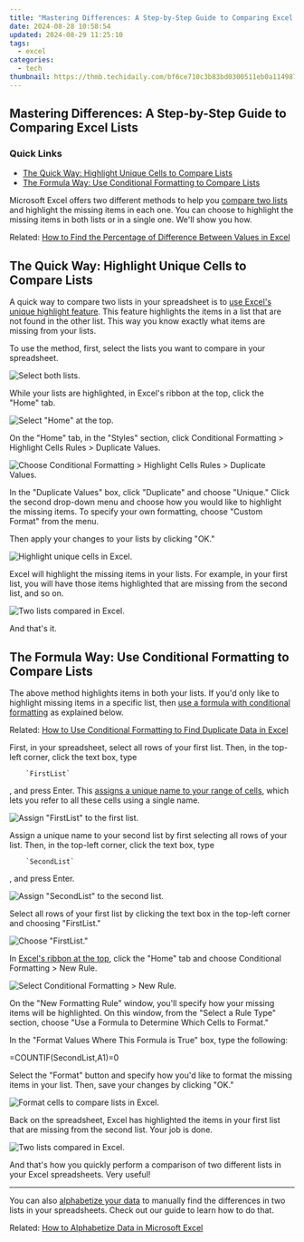 ```yaml
---
title: "Mastering Differences: A Step-by-Step Guide to Comparing Excel Lists"
date: 2024-08-28 10:58:54
updated: 2024-08-29 11:25:10
tags:
  - excel
categories:
  - tech
thumbnail: https://thmb.techidaily.com/bf6ce710c3b83bd0300511eb0a114987cd6a644274eb54a39fdf9870b6c3de78.jpg
---
```


## Mastering Differences: A Step-by-Step Guide to Comparing Excel Lists

### Quick Links

* [The Quick Way: Highlight Unique Cells to Compare Lists](https://howto.techidaily.com/cellular-network-not-available-for-voice-calls-on-motorola-g54-5g-drfone-by-drfone-fix-android-problems-fix-android-problems/)
* [The Formula Way: Use Conditional Formatting to Compare Lists](https://some-skills.techidaily.com/the-roadmap-how-to-make-your-covers-shine-for-2024/)

 Microsoft Excel offers two different methods to help you [compare two lists](https://screen-capture.techidaily.com/android-device-screen-capture-made-simple-and-gratis/) and highlight the missing items in each one. You can choose to highlight the missing items in both lists or in a single one. We'll show you how.

Related: [How to Find the Percentage of Difference Between Values in Excel](https://screen-capture.techidaily.com/android-device-screen-capture-made-simple-and-gratis/) 

##  The Quick Way: Highlight Unique Cells to Compare Lists

 A quick way to compare two lists in your spreadsheet is to [use Excel's unique highlight feature](https://facebook-video-share.techidaily.com/updated-in-depth-asmr-video-insights/). This feature highlights the items in a list that are not found in the other list. This way you know exactly what items are missing from your lists.

 To use the method, first, select the lists you want to compare in your spreadsheet.

![Select both lists.](https://static1.howtogeekimages.com/wordpress/wp-content/uploads/2022/03/1-select-both-lists.png) 

 While your lists are highlighted, in Excel's ribbon at the top, click the "Home" tab.

![Select "Home" at the top.](https://static1.howtogeekimages.com/wordpress/wp-content/uploads/2022/03/2-excel-home-tab.png) 

 On the "Home" tab, in the "Styles" section, click Conditional Formatting > Highlight Cells Rules > Duplicate Values.

![Choose Conditional Formatting > Highlight Cells Rules > Duplicate Values.](https://static1.howtogeekimages.com/wordpress/wp-content/uploads/2022/03/3-excel-highlight-items.png) 

 In the "Duplicate Values" box, click "Duplicate" and choose "Unique." Click the second drop-down menu and choose how you would like to highlight the missing items. To specify your own formatting, choose "Custom Format" from the menu.

 Then apply your changes to your lists by clicking "OK."

![Highlight unique cells in Excel.](https://static1.howtogeekimages.com/wordpress/wp-content/uploads/2022/03/4-excel-highlight-unique-items.png) 

 Excel will highlight the missing items in your lists. For example, in your first list, you will have those items highlighted that are missing from the second list, and so on.

![Two lists compared in Excel.](https://static1.howtogeekimages.com/wordpress/wp-content/uploads/2022/03/5-list-comparison-excel.png) 

 And that's it.

##  The Formula Way: Use Conditional Formatting to Compare Lists

 The above method highlights items in both your lists. If you'd only like to highlight missing items in a specific list, then [use a formula with conditional formatting](https://instagram-clips.techidaily.com/how-to-share-igtv-videos-to-facebook-3-ways-for-2024/) as explained below.

Related: [How to Use Conditional Formatting to Find Duplicate Data in Excel](https://instagram-clips.techidaily.com/how-to-share-igtv-videos-to-facebook-3-ways-for-2024/) 

 First, in your spreadsheet, select all rows of your first list. Then, in the top-left corner, click the text box, type

        `FirstList`
    
 , and press Enter. This [assigns a unique name to your range of cells](https://fox-blue.techidaily.com/2024-approved-mastering-chroma-key-techniques-in-live-broadcasts/), which lets you refer to all these cells using a single name.

![Assign "FirstList" to the first list.](https://static1.howtogeekimages.com/wordpress/wp-content/uploads/2022/03/6-first-list-name.png) 

 Assign a unique name to your second list by first selecting all rows of your list. Then, in the top-left corner, click the text box, type

        `SecondList`
    
 , and press Enter.

![Assign "SecondList" to the second list.](https://static1.howtogeekimages.com/wordpress/wp-content/uploads/2022/03/7-second-list-name.png) 

 Select all rows of your first list by clicking the text box in the top-left corner and choosing "FirstList."

![Choose "FirstList."](https://static1.howtogeekimages.com/wordpress/wp-content/uploads/2022/03/8-select-first-list.png) 

 In [Excel's ribbon at the top](https://screen-mirror.techidaily.com/in-2024-how-to-mirror-honor-play-40c-to-mac-drfone-by-drfone-android/), click the "Home" tab and choose Conditional Formatting > New Rule.

![Select Conditional Formatting > New Rule.](https://static1.howtogeekimages.com/wordpress/wp-content/uploads/2022/03/9-new-conditional-formatting-rule.png) 

 On the "New Formatting Rule" window, you'll specify how your missing items will be highlighted. On this window, from the "Select a Rule Type" section, choose "Use a Formula to Determine Which Cells to Format."

 In the "Format Values Where This Formula is True" box, type the following:

=COUNTIF(SecondList,A1)=0

 Select the "Format" button and specify how you'd like to format the missing items in your list. Then, save your changes by clicking "OK."

![Format cells to compare lists in Excel.](https://static1.howtogeekimages.com/wordpress/wp-content/uploads/2022/03/10-compare-list-rule.png) 

 Back on the spreadsheet, Excel has highlighted the items in your first list that are missing from the second list. Your job is done.

![Two lists compared in Excel.](https://static1.howtogeekimages.com/wordpress/wp-content/uploads/2022/03/11-compare-lists-excel.png) 

 And that's how you quickly perform a comparison of two different lists in your Excel spreadsheets. Very useful!

---

 You can also [alphabetize your data](https://digital-screen-recording.techidaily.com/asian-miniature-villages-in-creative-sphere-of-mc-for-2024/) to manually find the differences in two lists in your spreadsheets. Check out our guide to learn how to do that.

Related: [How to Alphabetize Data in Microsoft Excel](https://digital-screen-recording.techidaily.com/asian-miniature-villages-in-creative-sphere-of-mc-for-2024/)

<ins class="adsbygoogle"
     style="display:block"
     data-ad-format="autorelaxed"
     data-ad-client="ca-pub-7571918770474297"
     data-ad-slot="1223367746"></ins>



<ins class="adsbygoogle"
     style="display:block"
     data-ad-client="ca-pub-7571918770474297"
     data-ad-slot="8358498916"
     data-ad-format="auto"
     data-full-width-responsive="true"></ins>
